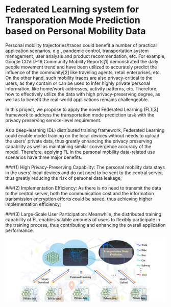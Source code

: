 # Federated Learning system for Transporation Mode Prediction based on Personal Mobility Data

Personal mobility trajectories/traces could benefit a number of practical application scenarios, e.g., pandemic control, transportation system management, user analysis and product recommendation, etc. For example, 
Google COVID-19 Community Mobility Reports[1] demonstrated the daily people movement trend and have been utilized to accurately predict the influence of the community[2] like traveling agents, retail enterprises, etc. 
On the other hand, such mobility traces are also privacy-critical to the users, as they contain or can be used to infer highly private personal information, like home/work addresses, activity patterns, etc.
Therefore, how to effectively utilize the data with high privacy-preserving degree, as well as to benefit the real-world applications remains challengeable.

In this project, we propose to apply the novel Federated Learning (FL)[3] framework to address the transportation mode prediction task with the privacy preserving service-level requirement. 
   
As a deep-learning (DL) distributed training framework, Federated Learning could enable model training on the local devices without needs to upload the users' private data, thus greatly enhancing the privacy preserving capability as well as maintaining similar convergence accuracy of the model.
    Therefore, applying FL in the personal mobility data-related use scenarios have three major benefits:

###(1) High Privacy-Preserving Capability: The personal mobility data stays in the users' local devices and do not need to be sent to the central server, thus greatly reducing the risk of personal data leakage;

###(2) Implementation Efficiency: As there is no need to transmit the data to the central server, both the communication cost and the information transmission encryption efforts could be saved, thus achieving higher implementation efficiency;

###(3) Large-Scale User Participation: Meanwhile, the distributed training capability of FL enables salable amounts of users to flexibly participate in the training process, thus contributing and enhancing the overall application performance.

![alt text](https://github.com/Mrxiaoyuer/Hackthon-GMU/blob/main/system.png?raw=true)

